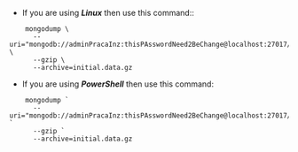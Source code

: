 * If you are using ___Linux___ then use this command::
```shell script
    mongodump \
      --uri="mongodb://adminPracaInz:thisPAsswordNeed2BeChange@localhost:27017/databasePracaInz" \
      --gzip \
      --archive=initial.data.gz
```
* If you are using ___PowerShell___ then use this command:
```shell script
    mongodump `
      --uri="mongodb://adminPracaInz:thisPAsswordNeed2BeChange@localhost:27017/databasePracaInz" `
      --gzip `
      --archive=initial.data.gz
```